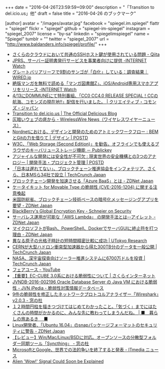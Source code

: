 +++
date = "2016-04-26T23:59:59+09:00"
description = "「Transition to del.icio.us」他"
draft = false
title = "2016-04-26 のブックマーク"

[author]
  avatar = "/images/avatar.jpg"
  facebook = "spiegel.im.spiegel"
  flattr = "spiegel"
  flickr = "spiegel"
  github = "spiegel-im-spiegel"
  instagram = "spiegel_2007"
  license = "by-sa"
  linkedin = "spiegelimspiegel"
  name = "Spiegel"
  tumblr = ""
  twitter = "spiegel_2007"
  url = "http://www.baldanders.info/spiegel/profile/"
+++

- [さくらのクラウドにおいて共通のSSHホスト鍵が使用されている問題 - Qiita](http://qiita.com/suzukis/items/599e0bf9aab531101d5e)
- [JPRS、サーバー証明書発行サービスを事業者向けに提供 -INTERNET Watch](http://internet.watch.impress.co.jp/docs/news/20160426_755182.html)
- [グレートバリアリーフで9割のサンゴが「白化」している：調査結果｜WIRED.jp](http://wired.jp/2016/04/26/coral-are-bleaching/)
- [絶版マンガを無料で読める「マンガ図書館Z」、iOS/Android専用スマホアプリをリリース -INTERNET Watch](http://internet.watch.impress.co.jp/docs/news/20160426_755216.html)
- [4/13にDOMMUNEにて特別番組、「CC0 CC4.0 RELEASE SPECIAL！CCの航海、コモンズの現在地!!」配信を行いました。 | クリエイティブ・コモンズ・ジャパン](https://creativecommons.jp/2016/04/24/0413_event-report/)
- [Transition to del.icio.us | The Official Delicious Blog](http://blog.delicious.com/2016/04/transition-to-del-icio-us/)
- [仄暗いウェブの底から - WirelessWire News（ワイヤレスワイヤーニュース）](https://wirelesswire.jp/2016/04/52576/)
- [Nordnetにおける、デザインと開発のためのアトミックワークフロー : BEMとGitの力を借りて | デザイン | POSTD](http://postd.cc/an-atomic-workflow-for-design-development-at-nordnet/)
- [W3C、「Web Storage (Second Edition)」を勧告。オフラインでも使えるブラウザのキーバリューストレージ機能 － Publickey](http://www.publickey1.jp/blog/16/w3cweb_storage_second_edition.html)
- [アジャイルな開発には安全性が不可欠 : 現実世界の安全機構との3つのアナロジー | 開発手法・プロジェクト管理 | POSTD](http://postd.cc/agility-requires-safety/)
- [「日本は遅れてない」、ブロックチェーン推進協会をインフォテリア、さくら、日本MSら34社で設立 | TechCrunch Japan](http://jp.techcrunch.com/2016/04/26/bccc_launch/)
- [ブロックチェーン開発を加速させる「Azure BaaS」とは - ZDNet Japan](http://japan.zdnet.com/article/35081814/)
- [ケータイキット for Movable Type の脆弱性 (CVE-2016-1204) に関する注意喚起](https://www.jpcert.or.jp/at/2016/at160019.html)
- [米国防総省、ブロックチェーン技術ベースの暗号化メッセージングアプリを要望 - ZDNet Japan](http://japan.zdnet.com/article/35081786/)
- [BlackBerry's Global Encryption Key - Schneier on Security](https://www.schneier.com/blog/archives/2016/04/blackberrys_glo.html)
- [サーバレス運用が可能な「AWS Lambda」 の開発手法とは--アイレット - ZDNet Japan](http://japan.zdnet.com/article/35081767/)
- [マイクロソフトがBash、PowerShell、DockerでサーバGUIに終止符を打つ理由 - ZDNet Japan](http://japan.zdnet.com/article/35081652/)
- [異なる原子の光格子時計の短時間精密比較に成功 | UTokyo Research](http://www.u-tokyo.ac.jp/ja/utokyo-research/research-news/rapid-comparison-of-optical-lattice-clocks.html)
- [CERNが大型ハドロン衝突型加速器から得た300TB分のデータを一般公開 | TechCrunch Japan](http://jp.techcrunch.com/2016/04/25/20160422cern-releases-300tb-of-large-hadron-collider-data-into-open-access/)
- [NASA、深宇宙探査向けソーラー推進システムに6700万ドルを投資 | TechCrunch Japan](http://jp.techcrunch.com/2016/04/25/20160422nasa-invests-67-million-into-solar-electric-propulsion-for-deep-space-exploration/)
- [フェアユース - YouTube](https://www.youtube.com/yt/copyright/ja/fair-use.html)
- [【重要】EC-CUBE 3.0系における脆弱性について | さくらインターネット](https://www.sakura.ad.jp/news/sakurainfo/newsentry.php?id=1275)
- [JVNDB-2016-002196 Oracle Database Server の Java VM における脆弱性 - JVN iPedia - 脆弱性対策情報データベース](http://jvndb.jvn.jp/ja/contents/2016/JVNDB-2016-002196.html)
- [9件の脆弱性を修正したネットワークプロトコルアナライザー「Wireshark」v2.0.3 - 窓の杜](http://www.forest.impress.co.jp/docs/news/20160425_754940.html)
- [１２時間円柱を描きつづけてはじめてわかったこと。「気づく」までにはたくさんの時間がかかるのに、みんな先に教わってしまうんだね。 | ■　暮らしの旅あるき 　■](http://izoomi-momo.jugem.jp/?eid=1243701)
- [Linux開発者、「Ubuntu 16.04」のsnapパッケージフォーマットのセキュリティに警告 - ZDNet Japan](http://japan.zdnet.com/article/35081714/)
- [【レビュー】Win/Mac/Linux/BSDに対応。オープンソースの分散型フォルダー同期ツール「Syncthing」 - 窓の杜](http://www.forest.impress.co.jp/docs/review/20160425_754781.html)
- [MicrosoftとGoogle、世界での法的争いを終了すると発表 - ITmedia ニュース](http://www.itmedia.co.jp/news/articles/1604/25/news062.html)
- [Alien 'Wow!' Signal Could Soon be Explained](http://www.space.com/32609-alien-wow-signal-could-soon-be-explained.html)
